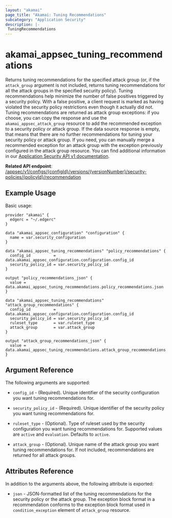 ```yaml
---
layout: "akamai"
page_title: "Akamai: Tuning Recommendations"
subcategory: "Application Security"
description: |-
 TuningRecommendations
---
```


# akamai_appsec_tuning_recommendations

Returns tuning recommendations for the specified attack group (or, if the `attack_group` argument is not included, returns tuning recommendations for all the attack groups in the specified security policy).
Tuning recommendations help minimize the number of false positives triggered by a security policy. With a false positive, a client request is marked as having violated the security policy restrictions even though it actually did not.
Tuning recommendations are returned as attack group exceptions: if you choose, you can copy the response and use the `akamai_appsec_attack_group` resource to add the recommended exception to a security policy or attack group.
If the data source response is empty, that means that there are no further recommendations for tuning your security policy or attack group.
If you need, you can manually merge a recommended exception for an attack group with the exception previously configured in the attack group resource.
You can find additional information in our [Application Security API v1 documentation](https://techdocs.akamai.com/application-security/reference/get-recommendations).

**Related API endpoint**: [/appsec/v1/configs/{configId}/versions/{versionNumber}/security-policies/{policyId}/recommendation](https://techdocs.akamai.com/application-security/reference/get-recommendations)

## Example Usage

Basic usage:

```hcl
provider "akamai" {
  edgerc = "~/.edgerc"
}

data "akamai_appsec_configuration" "configuration" {
  name = var.security_configuration
}

data "akamai_appsec_tuning_recommendations" "policy_recommendations" {
  config_id          = data.akamai_appsec_configuration.configuration.config_id
  security_policy_id = var.security_policy_id
}

output "policy_recommendations_json" {
  value = data.akamai_appsec_tuning_recommendations.policy_recommendations.json
}

data "akamai_appsec_tuning_recommendations" "attack_group_recommendations" {
  config_id          = data.akamai_appsec_configuration.configuration.config_id
  security_policy_id = var.security_policy_id
  ruleset_type       = var.ruleset_type
  attack_group       = var.attack_group
}

output "attack_group_recommendations_json" {
  value = data.akamai_appsec_tuning_recommendations.attack_group_recommendations.json
}
```

## Argument Reference

The following arguments are supported:

* `config_id` - (Required). Unique identifier of the security configuration you want tuning recommendations for.

* `security_policy_id` - (Required). Unique identifier of the security policy you want tuning recommendations for.

* `ruleset_type` - (Optional). Type of ruleset used by the security configuration you want tuning recommendations for. Supported values are `active` and `evaluation`. Defaults to `active`.

* `attack_group` - (Optional). Unique name of the attack group you want tuning recommendations for. If not included, recommendations are returned for all attack groups.

## Attributes Reference

In addition to the arguments above, the following attribute is exported:

* `json` - JSON-formatted list of the tuning recommendations for the security policy or the attack group. The exception block format in a recommendation conforms to the exception block format used in `condition_exception` element of `attack_group` resource.